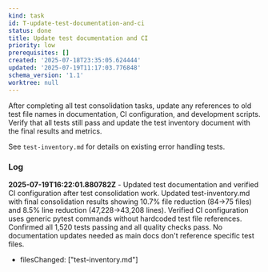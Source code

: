 ```yaml
---
kind: task
id: T-update-test-documentation-and-ci
status: done
title: Update test documentation and CI
priority: low
prerequisites: []
created: '2025-07-18T23:35:05.624444'
updated: '2025-07-19T11:17:03.776848'
schema_version: '1.1'
worktree: null
---
```

After completing all test consolidation tasks, update any references to old test file names in documentation, CI configuration, and development scripts. Verify that all tests still pass and update the test inventory document with the final results and metrics.

See `test-inventory.md` for details on existing error handling tests.

### Log


**2025-07-19T16:22:01.880782Z** - Updated test documentation and verified CI configuration after test consolidation work. Updated test-inventory.md with final consolidation results showing 10.7% file reduction (84→75 files) and 8.5% line reduction (47,228→43,208 lines). Verified CI configuration uses generic pytest commands without hardcoded test file references. Confirmed all 1,520 tests passing and all quality checks pass. No documentation updates needed as main docs don't reference specific test files.
- filesChanged: ["test-inventory.md"]